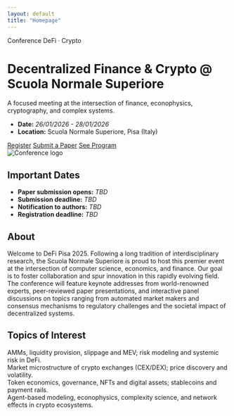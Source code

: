 ```yaml
---
layout: default
title: "Homepage"
---
```


<div class="p-4 p-md-5 mb-4 hero">
  <div class="container py-4">
    <div class="row align-items-center">
      <div class="col-lg-8">
        <span class="badge text-bg-primary">Conference</span>
        <span class="badge badge-accent ms-2 text-white">DeFi · Crypto</span>
        <h1 class="display-5 fw-bold mt-3">Decentralized Finance & Crypto @ Scuola Normale Superiore</h1>
        <p class="lead">A focused meeting at the intersection of finance, econophysics, cryptography, and complex systems.</p>
        <ul class="list-unstyled">
          <li><strong>Date:</strong> <em>26/01/2026 - 28/01/2026</em></li>
          <li><strong>Location:</strong> Scuola Normale Superiore, Pisa (Italy)</li>
        </ul>
        <div class="d-flex gap-2 mt-3">
          <a class="btn btn-primary btn-lg" href="{{ '/registration/' | relative_url }}">Register</a>
          <a class="btn btn-outline-primary btn-lg" href="{{ '/submission/' | relative_url }}">Submit a Paper</a>
          <a class="btn btn-outline-secondary btn-lg" href="{{ '/program/' | relative_url }}">See Program</a>
        </div>
      </div>
      <div class="col-lg-4 mt-4 mt-lg-0">
        <div class="text-center">
          <img
            src="{{ '/assets/img/sns_defi_logo.png' | relative_url }}"
            alt="Conference logo"
            class="img-fluid mb-3"
            style="max-height: 180px; object-fit: contain;">
          <h2 class="h5 mb-3">Important Dates</h2>
          <ul class="list-unstyled mb-0">
            <li><strong>Paper submission opens:</strong> <em>TBD</em></li>
            <li><strong>Submission deadline:</strong> <em>TBD</em></li>
            <li><strong>Notification to authors:</strong> <em>TBD</em></li>
            <li><strong>Registration deadline:</strong> <em>TBD</em></li>
          </ul>
        </div>
      </div>
    </div>
  </div>
</div>

<section>
  <h2 class="section-title">About</h2>
  <p>
    Welcome to DeFi Pisa 2025. Following a long tradition of interdisciplinary research, the Scuola Normale Superiore is proud to host this premier event at the intersection of computer science, economics, and finance. Our goal is to foster collaboration and spur innovation in this rapidly evolving field.
    The conference will feature keynote addresses from world-renowned experts, peer-reviewed paper presentations, and interactive panel discussions on topics ranging from automated market makers and consensus mechanisms to regulatory challenges and the societal impact of decentralized systems.
  </p>
</section>

<section class="mt-4">
  <h2 class="section-title">Topics of Interest</h2>
  <div class="row row-cols-1 row-cols-md-2 g-3">
    <div class="col"><div class="card h-100"><div class="card-body">
      AMMs, liquidity provision, slippage and MEV; risk modeling and systemic risk in DeFi.
    </div></div></div>
    <div class="col"><div class="card h-100"><div class="card-body">
      Market microstructure of crypto exchanges (CEX/DEX); price discovery and volatility.
    </div></div></div>
    <div class="col"><div class="card h-100"><div class="card-body">
      Token economics, governance, NFTs and digital assets; stablecoins and payment rails.
    </div></div></div>
    <div class="col"><div class="card h-100"><div class="card-body">
      Agent-based modeling, econophysics, complexity science, and network effects in crypto ecosystems.
    </div></div></div>
  </div>
</section>
